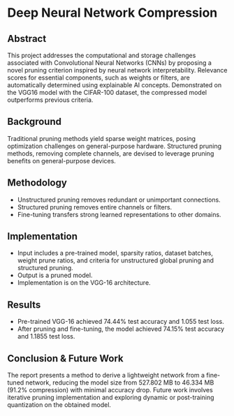 
# Deep Neural Network Compression

## Abstract
This project addresses the computational and storage challenges associated with Convolutional Neural Networks (CNNs) by proposing a novel pruning criterion inspired by neural network interpretability. Relevance scores for essential components, such as weights or filters, are automatically determined using explainable AI concepts. Demonstrated on the VGG16 model with the CIFAR-100 dataset, the compressed model outperforms previous criteria.

## Background
Traditional pruning methods yield sparse weight matrices, posing optimization challenges on general-purpose hardware. Structured pruning methods, removing complete channels, are devised to leverage pruning benefits on general-purpose devices.

## Methodology
- Unstructured pruning removes redundant or unimportant connections.
- Structured pruning removes entire channels or filters.
- Fine-tuning transfers strong learned representations to other domains.

## Implementation
- Input includes a pre-trained model, sparsity ratios, dataset batches, weight prune ratios, and criteria for unstructured global pruning and structured pruning.
- Output is a pruned model.
- Implementation is on the VGG-16 architecture.

## Results
- Pre-trained VGG-16 achieved 74.44% test accuracy and 1.055 test loss.
- After pruning and fine-tuning, the model achieved 74.15% test accuracy and 1.1855 test loss.

## Conclusion & Future Work
The report presents a method to derive a lightweight network from a fine-tuned network, reducing the model size from 527.802 MB to 46.334 MB (91.2% compression) with minimal accuracy drop. Future work involves iterative pruning implementation and exploring dynamic or post-training quantization on the obtained model.

